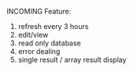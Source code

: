 INCOMING Feature:
1. refresh every 3 hours
2. edit/view 
3. read only database
4. error dealing
5. single result / array result display
